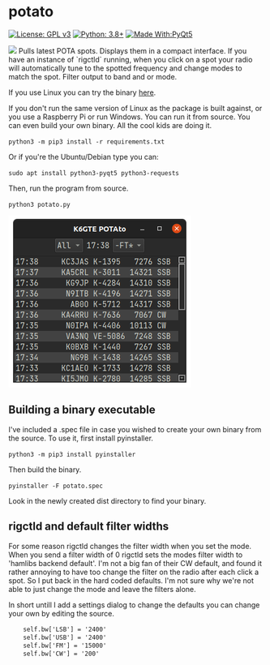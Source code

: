 # potato

[![License: GPL v3](https://img.shields.io/badge/License-GPLv3-blue.svg)](https://www.gnu.org/licenses/gpl-3.0)  [![Python: 3.8+](https://img.shields.io/badge/python-3.8+-blue.svg)](https://www.python.org/downloads/)  [![Made With:PyQt5](https://img.shields.io/badge/Made%20with-PyQt5-red)](https://pypi.org/project/PyQt5/)

<img src="https://github.com/mbridak/potato/raw/main/pic/potato.png" width="100">
Pulls latest POTA spots. Displays them in a compact interface. If you have an instance of `rigctld` running, when you click on a spot your radio will automatically tune to the spotted frequency and change modes to match the spot.   Filter output to band and or mode.
<br/>

If you use Linux you can try the binary [here](https://github.com/mbridak/potato/releases/download/21.9.14/potato).

If you don't run the same version of Linux as the package is built against, or you use a Raspberry Pi or run Windows. You can run it from source. You can even build your own binary. All the cool kids are doing it.

`python3 -m pip3 install -r requirements.txt`

Or if you're the Ubuntu/Debian type you can:

`sudo apt install python3-pyqt5 python3-requests`

Then, run the program from source.

`python3 potato.py`

![screenshot](pic/screenshot.png)

## Building a binary executable

I've included a .spec file in case you wished to create your own binary from the source. To use it, first install pyinstaller.

`python3 -m pip3 install pyinstaller`

Then build the binary.

`pyinstaller -F potato.spec`

Look in the newly created dist directory to find your binary.


## rigctld and default filter widths

For some reason rigctld changes the filter width when you set the mode. When you send a filter width of 0 rigctld sets the modes filter width to 'hamlibs backend default'. I'm not a big fan of their CW default, and found it rather annoying to have too change the filter on the radio after each click a spot. So I put back in the hard coded defaults. I'm not sure why we're not able to just change the mode and leave the filters alone.

In short untill I add a settings dialog to change the defaults you can change your own by editing the source.

        self.bw['LSB'] = '2400'
        self.bw['USB'] = '2400'
        self.bw['FM'] = '15000'
        self.bw['CW'] = '200'
        
